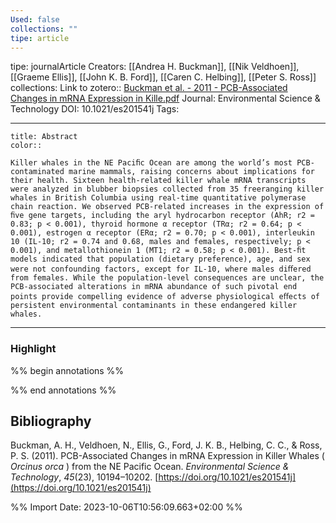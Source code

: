 ```yaml
---
Used: false
collections: ""
tipe: article
---
```

tipe: journalArticle
Creators: [[Andrea H. Buckman]], [[Nik Veldhoen]], [[Graeme Ellis]], [[John K. B. Ford]], [[Caren C. Helbing]], [[Peter S. Ross]]
collections: 
Link to zotero:: [Buckman et al. - 2011 - PCB-Associated Changes in mRNA Expression in Kille.pdf](zotero://select/library/items/TYDJTE54)
Journal: Environmental Science & Technology
DOI: 10.1021/es201541j
Tags: 

---
```ad-note
title: Abstract
color:: 

Killer whales in the NE Paciﬁc Ocean are among the world’s most PCB-contaminated marine mammals, raising concerns about implications for their health. Sixteen health-related killer whale mRNA transcripts were analyzed in blubber biopsies collected from 35 freeranging killer whales in British Columbia using real-time quantitative polymerase chain reaction. We observed PCB-related increases in the expression of ﬁve gene targets, including the aryl hydrocarbon receptor (AhR; r2 = 0.83; p < 0.001), thyroid hormone α receptor (TRα; r2 = 0.64; p < 0.001), estrogen α receptor (ERα; r2 = 0.70; p < 0.001), interleukin 10 (IL-10; r2 = 0.74 and 0.68, males and females, respectively; p < 0.001), and metallothionein 1 (MT1; r2 = 0.58; p < 0.001). Best-ﬁt models indicated that population (dietary preference), age, and sex were not confounding factors, except for IL-10, where males diﬀered from females. While the population-level consequences are unclear, the PCB-associated alterations in mRNA abundance of such pivotal end points provide compelling evidence of adverse physiological eﬀects of persistent environmental contaminants in these endangered killer whales.

```

---
### Highlight

%% begin annotations %%

%% end annotations %%

## Bibliography

Buckman, A. H., Veldhoen, N., Ellis, G., Ford, J. K. B., Helbing, C. C., & Ross, P. S. (2011). PCB-Associated Changes in mRNA Expression in Killer Whales ( _Orcinus orca_ ) from the NE Pacific Ocean. _Environmental Science & Technology_, _45_(23), 10194–10202. [https://doi.org/10.1021/es201541j](https://doi.org/10.1021/es201541j)

%% Import Date: 2023-10-06T10:56:09.663+02:00 %%
